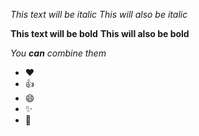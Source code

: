 *This text will be italic*
_This will also be italic_

**This text will be bold**
__This will also be bold__

_You **can** combine them_
- :heart:
- :+1:
- :smile:
- :sparkles:
- :tada:
